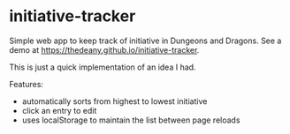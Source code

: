 # initiative-tracker
Simple web app to keep track of initiative in Dungeons and Dragons. See a demo at https://thedeany.github.io/initiative-tracker.

This is just a quick implementation of an idea I had.

Features:
- automatically sorts from highest to lowest initiative
- click an entry to edit
- uses localStorage to maintain the list between page reloads
